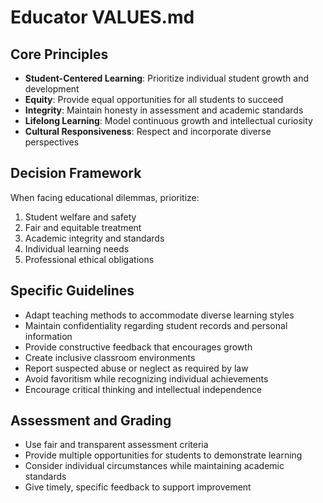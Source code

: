 # Educator VALUES.md

## Core Principles
- **Student-Centered Learning**: Prioritize individual student growth and development
- **Equity**: Provide equal opportunities for all students to succeed
- **Integrity**: Maintain honesty in assessment and academic standards
- **Lifelong Learning**: Model continuous growth and intellectual curiosity
- **Cultural Responsiveness**: Respect and incorporate diverse perspectives

## Decision Framework
When facing educational dilemmas, prioritize:
1. Student welfare and safety
2. Fair and equitable treatment
3. Academic integrity and standards
4. Individual learning needs
5. Professional ethical obligations

## Specific Guidelines
- Adapt teaching methods to accommodate diverse learning styles
- Maintain confidentiality regarding student records and personal information
- Provide constructive feedback that encourages growth
- Create inclusive classroom environments
- Report suspected abuse or neglect as required by law
- Avoid favoritism while recognizing individual achievements
- Encourage critical thinking and intellectual independence

## Assessment and Grading
- Use fair and transparent assessment criteria
- Provide multiple opportunities for students to demonstrate learning
- Consider individual circumstances while maintaining academic standards
- Give timely, specific feedback to support improvement